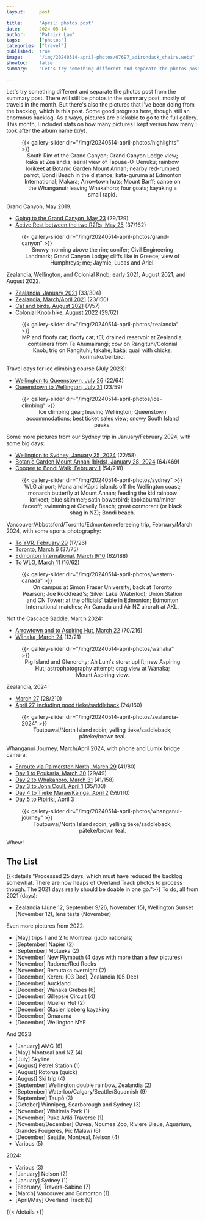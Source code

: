 ```yaml
---
layout:     post

title:      "April: photos post"
date:       2024-05-14
author:     "Patrick Lam"
tags:       ["photos"]
categories: ["travel"]
published:  true
image:      "/img/20240514-april-photos/07697_adirondack_chairs.webp"
showtoc:    false
summary:    "Let's try something different and separate the photos post from the summary post."

---
```


<style>
.post-heading h1  { color: yellow; text-shadow: 2px 2px 2px grey; }
.meta { color: yellow; }
</style>

Let's try something different and separate the photos post from the summary post. There will still be photos in the summary post, mostly of travels in the month. But there's also the pictures that I've been doing from the backlog, which is this post. Some good progress here, though still an enormous backlog. As always, pictures are clickable to go to the full gallery. This month, I included stats on how many pictures I kept versus how many I took after the album name (x/y).

<figure>
{{< gallery-slider dir="/img/20240514-april-photos/highlights" >}}
<figcaption style="text-align:center">South Rim of the Grand Canyon; Grand Canyon Lodge view; kākā at Zealandia; aerial view of Tapuae-O-Uenuku; rainbow lorikeet at Botanic Garden Mount Annan; nearby red-rumped parrot; Bondi Beach in the distance; kata-guruma at Edmonton International; Makara; Arrowtown huts; Mount Barff; canoe on the Whanganui; leaving Whakahoro; four goats; kayaking a small rapid.</figcaption>
</figure>

Grand Canyon, May 2019.
* [Going to the Grand Canyon, May 23](https://gallery.patricklam.ca/index.php?/category/1858) (29/129)
* [Active Rest between the two R2Rs, May 25](https://gallery.patricklam.ca/index.php?/category/1862) (37/162)

<figure>
{{< gallery-slider dir="/img/20240514-april-photos/grand-canyon" >}}
<figcaption style="text-align:center">Snowy morning above the rim; conifer; Civil Engineering Landmark; Grand Canyon Lodge; cliffs like in Greece; view of Humphreys; me; Jaymie, Lucas and Ariel.</figcaption>
</figure>

Zealandia, Wellington, and Colonial Knob; early 2021, August 2021, and August 2022.
* [Zealandia, January 2021](https://gallery.patricklam.ca/index.php?/category/1867) (33/304)
* [Zealandia, March/April 2021](https://gallery.patricklam.ca/index.php?/category/1870) (23/150)
* [Cat and birds, August 2021](https://gallery.patricklam.ca/index.php?/category/1866) (7/57)
* [Colonial Knob hike, August 2022](https://gallery.patricklam.ca/index.php?/category/1872) (29/62)

<figure>
{{< gallery-slider dir="/img/20240514-april-photos/zealandia" >}}
<figcaption style="text-align:center">MP and floofy cat; floofy cat; tūī; drained reservoir at Zealandia; containers from Te Ahumairangi; cow on Rangituhi/Colonial Knob; trig on Rangituhi; takahē; kākā; quail with chicks; korimako/bellbird.</figcaption>
</figure>


Travel days for ice climbing course (July 2023):
* [Wellington to Queenstown, July 26](https://gallery.patricklam.ca/index.php?/category/1863) (22/64)
* [Queenstown to Wellington, July 31](https://gallery.patricklam.ca/index.php?/category/1864) (23/59)

<figure>
{{< gallery-slider dir="/img/20240514-april-photos/ice-climbing" >}}
<figcaption style="text-align:center">Ice climbing gear; leaving Wellington; Queenstown accommodations; best ticket sales view; snowy South Island peaks.</figcaption>
</figure>

Some more pictures from our Sydney trip in January/February 2024, with some big days:
* [Wellington to Sydney, January 25, 2024](https://gallery.patricklam.ca/index.php?/category/1869) (22/58)
* [Botanic Garden Mount Annan (birds), January 28, 2024](https://gallery.patricklam.ca/index.php?/category/1850) (64/469)
* [Coogee to Bondi Walk, February 1](https://gallery.patricklam.ca/index.php?/category/1868) (54/218)

<figure>
{{< gallery-slider dir="/img/20240514-april-photos/sydney" >}}
<figcaption style="text-align:center">WLG airport; Mana and Kāpiti islands off the Wellington coast; monarch butterfly at Mount Annan; feeding the kid rainbow lorikeet; blue skimmer; satin bowerbird; kookaburra/miner faceoff; swimming at Clovelly Beach; great cormorant (or black shag in NZ); Bondi beach.</figcaption>
</figure>

Vancouver/Abbotsford/Toronto/Edmonton refereeing trip, February/March 2024, with some sports photography:
* [To YVR, February 29](https://gallery.patricklam.ca/index.php?/category/1857) (17/26)
* [Toronto, March 6](https://gallery.patricklam.ca/index.php?/category/1865) (37/75)
* [Edmonton International, March 9/10](https://gallery.patricklam.ca/index.php?/category/1859) (62/188)
* [To WLG, March 11](https://gallery.patricklam.ca/index.php?/category/1871) (16/62)

<figure>
{{< gallery-slider dir="/img/20240514-april-photos/western-canada" >}}
<figcaption style="text-align:center">On campus at Simon Fraser University; back at Toronto Pearson; Joe Rockhead's; Silver Lake (Waterloo); Union Station and CN Tower; at the officials' table in Edmonton; Edmonton International matches; Air Canada and Air NZ aircraft at AKL.</figcaption>
</figure>

Not the Cascade Saddle, March 2024:
* [Arrowtown and to Aspiring Hut, March 22](https://gallery.patricklam.ca/index.php?/category/1847) (70/216)
* [Wānaka, March 24](https://gallery.patricklam.ca/index.php?/category/1853) (13/21)

<figure>
{{< gallery-slider dir="/img/20240514-april-photos/wanaka" >}}
<figcaption style="text-align:center">Pig Island and Glenorchy; Ah Lum's store; uplift; new Aspiring Hut; astrophotography attempt; crag view at Wanaka; Mount&nbsp;Aspiring view.</figcaption>
</figure>

Zealandia, 2024:
* [March 27](https://gallery.patricklam.ca/index.php?/category/1861) (28/210)
* [April 27, including good tieke/saddleback](https://gallery.patricklam.ca/index.php?/category/1873) (24/160)

<figure>
{{< gallery-slider dir="/img/20240514-april-photos/zealandia-2024" >}}
<figcaption style="text-align:center">Toutouwai/North Island robin; yelling tieke/saddleback; pāteke/brown teal.</figcaption>
</figure>

Whanganui Journey, March/April 2024, with phone and Lumix bridge camera:
* [Enroute via Palmerston North, March 29](https://gallery.patricklam.ca/index.php?/category/1856) (41/80)
* [Day 1 to Poukaria, March 30](https://gallery.patricklam.ca/index.php?/category/1855) (29/49)
* [Day 2 to Whakahoro, March 31](https://gallery.patricklam.ca/index.php?/category/1854) (41/158)
* [Day 3 to John Coull, April 1](https://gallery.patricklam.ca/index.php?/category/1852) (35/103)
* [Day 4 to Tīeke Marae/Kāinga, April 2](https://gallery.patricklam.ca/index.php?/category/1851) (59/110)
* [Day 5 to Pipiriki, April 3](https://gallery.patricklam.ca/index.php?/category/1849)

<figure>
{{< gallery-slider dir="/img/20240514-april-photos/whanganui-journey" >}}
<figcaption style="text-align:center">Toutouwai/North Island robin; yelling tieke/saddleback; pāteke/brown teal.</figcaption>
</figure>

Whew!

## The List

{{<details "Processed 25 days, which must have reduced the backlog somewhat. There are now heaps of Overland Track photos to process though. The 2021 days really should be doable in one go.">}}
To do, all from 2021 (days):
* Zealandia (June 12, September 9/26, November 15), Wellington Sunset (November 12), lens tests (November)

Even more pictures from 2022:
* [May] trips 1 and 2 to Montreal (judo nationals)
* [September] Napier (2)
* [September] Motueka (2)
* [November] New Plymouth (4 days with more than a few pictures)
* [November] Radome/Red Rocks
* [November] Remutaka overnight (2)
* [December] Kereru (03 Dec), Zealandia (05 Dec)
* [December] Auckland
* [December] Wānaka Grebes (6)
* [December] Gillepsie Circuit (4)
* [December] Mueller Hut (2)
* [December] Glacier iceberg kayaking
* [December] Omarama
* [December] Wellington NYE

And 2023:
* [January] AMC (6)
* [May] Montreal and NZ (4)
* [July] Skyline
* [August] Petrel Station (1)
* [August] Rotorua (quick)
* [August] Ski trip (4)
* [September] Wellington double rainbow, Zealandia (2)
* [September] Waterloo/Calgary/Seattle/Squamish (9)
* [September] Taupō (3)
* [October] Winnipeg, Scarborough and Sydney (3)
* [November] Whitireia Park (1)
* [November] Puke Ariki Traverse (1)
* [November/December] Ouvea, Noumea Zoo, Riviere Bleue, Aquarium, Grandes Fougeres, Pic Malawi (6)
* [December] Seattle, Montreal, Nelson (4)
* Various (5)

2024:
* Various (3)
* [January] Nelson (2)
* [January] Sydney (1)
* [February] Travers-Sabine (7)
* [March] Vancouver and Edmonton (1)
* [April/May] Overland Track (9)


{{< /details >}}
